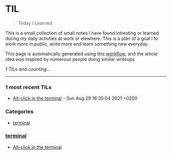 # TIL
> Today I Learned

This is a small collection of small notes I have found intresting or learned
during my daily activties at work or elewhere. This is a plan of a goal I to
work more in public, write more and learn something new everyday.

This page is automatically generated using this [workflow][1], and the whole
idea was inspired by numerous people doing similar writeups


_1 TILs and counting..._

---

### 1 most recent TILs

- [Alt-click in the terminal](terminal/alt-click.md) - Sun Aug 29 16:35:04 2021 +0200

### Categories

- [terminal](#terminal)

### [terminal](#terminal)
- [Alt-click in the terminal](terminal/alt-click.md)

[1]: https://github.com/cflynn07/github-action-til-autoformat-readme


